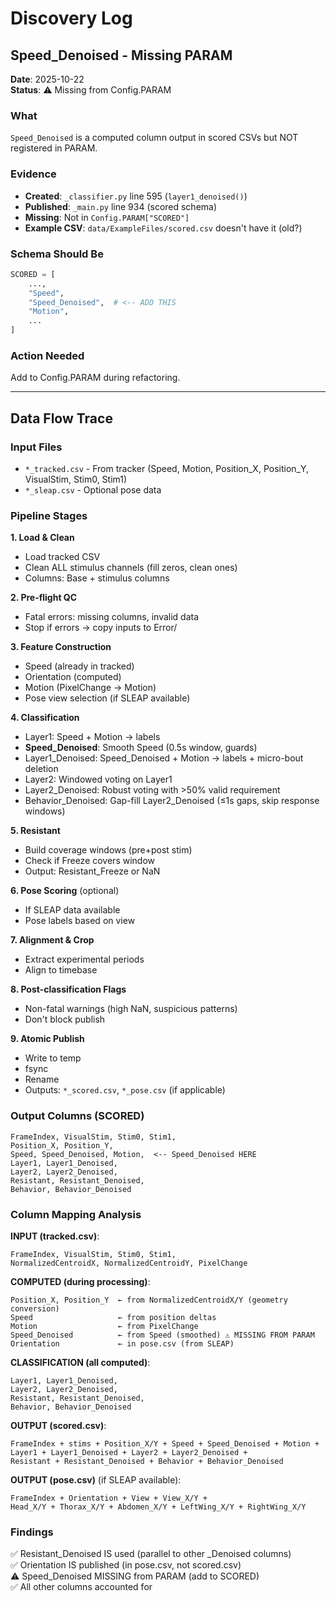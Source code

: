 # Discovery Log

## Speed_Denoised - Missing PARAM

**Date**: 2025-10-22  
**Status**: ⚠️ Missing from Config.PARAM

### What
`Speed_Denoised` is a computed column output in scored CSVs but NOT registered in PARAM.

### Evidence
- **Created**: `_classifier.py` line 595 (`layer1_denoised()`)
- **Published**: `_main.py` line 934 (scored schema)
- **Missing**: Not in `Config.PARAM["SCORED"]`
- **Example CSV**: `data/ExampleFiles/scored.csv` doesn't have it (old?)

### Schema Should Be
```python
SCORED = [
    ...,
    "Speed",
    "Speed_Denoised",  # <-- ADD THIS
    "Motion",
    ...
]
```

### Action Needed
Add to Config.PARAM during refactoring.

---

## Data Flow Trace

### Input Files
- `*_tracked.csv` - From tracker (Speed, Motion, Position_X, Position_Y, VisualStim, Stim0, Stim1)
- `*_sleap.csv` - Optional pose data

### Pipeline Stages

**1. Load & Clean**
- Load tracked CSV
- Clean ALL stimulus channels (fill zeros, clean ones)
- Columns: Base + stimulus columns

**2. Pre-flight QC**
- Fatal errors: missing columns, invalid data
- Stop if errors → copy inputs to Error/

**3. Feature Construction**
- Speed (already in tracked)
- Orientation (computed)
- Motion (PixelChange → Motion)
- Pose view selection (if SLEAP available)

**4. Classification**
- Layer1: Speed + Motion → labels
- **Speed_Denoised**: Smooth Speed (0.5s window, guards)
- Layer1_Denoised: Speed_Denoised + Motion → labels + micro-bout deletion
- Layer2: Windowed voting on Layer1
- Layer2_Denoised: Robust voting with >50% valid requirement
- Behavior_Denoised: Gap-fill Layer2_Denoised (≤1s gaps, skip response windows)

**5. Resistant**
- Build coverage windows (pre+post stim)
- Check if Freeze covers window
- Output: Resistant_Freeze or NaN

**6. Pose Scoring** (optional)
- If SLEAP data available
- Pose labels based on view

**7. Alignment & Crop**
- Extract experimental periods
- Align to timebase

**8. Post-classification Flags**
- Non-fatal warnings (high NaN, suspicious patterns)
- Don't block publish

**9. Atomic Publish**
- Write to temp
- fsync
- Rename
- Outputs: `*_scored.csv`, `*_pose.csv` (if applicable)

### Output Columns (SCORED)
```
FrameIndex, VisualStim, Stim0, Stim1,
Position_X, Position_Y,
Speed, Speed_Denoised, Motion,  <-- Speed_Denoised HERE
Layer1, Layer1_Denoised,
Layer2, Layer2_Denoised,
Resistant, Resistant_Denoised,
Behavior, Behavior_Denoised
```

### Column Mapping Analysis

**INPUT (tracked.csv)**:
```
FrameIndex, VisualStim, Stim0, Stim1,
NormalizedCentroidX, NormalizedCentroidY, PixelChange
```

**COMPUTED (during processing)**:
```
Position_X, Position_Y  ← from NormalizedCentroidX/Y (geometry conversion)
Speed                   ← from position deltas
Motion                  ← from PixelChange
Speed_Denoised          ← from Speed (smoothed) ⚠️ MISSING FROM PARAM
Orientation             ← in pose.csv (from SLEAP)
```

**CLASSIFICATION (all computed)**:
```
Layer1, Layer1_Denoised,
Layer2, Layer2_Denoised,
Resistant, Resistant_Denoised,
Behavior, Behavior_Denoised
```

**OUTPUT (scored.csv)**:
```
FrameIndex + stims + Position_X/Y + Speed + Speed_Denoised + Motion +
Layer1 + Layer1_Denoised + Layer2 + Layer2_Denoised +
Resistant + Resistant_Denoised + Behavior + Behavior_Denoised
```

**OUTPUT (pose.csv)** (if SLEAP available):
```
FrameIndex + Orientation + View + View_X/Y +
Head_X/Y + Thorax_X/Y + Abdomen_X/Y + LeftWing_X/Y + RightWing_X/Y
```

### Findings
✅ Resistant_Denoised IS used (parallel to other _Denoised columns)  
✅ Orientation IS published (in pose.csv, not scored.csv)  
⚠️ Speed_Denoised MISSING from PARAM (add to SCORED)  
✅ All other columns accounted for

